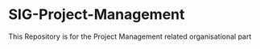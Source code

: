 # SIG-Project-Management

This Repository is for the Project Management related organisational part
